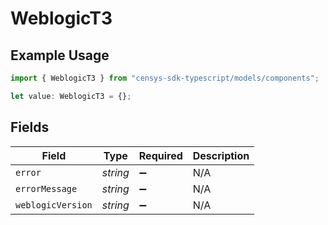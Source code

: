 # WeblogicT3

## Example Usage

```typescript
import { WeblogicT3 } from "censys-sdk-typescript/models/components";

let value: WeblogicT3 = {};
```

## Fields

| Field              | Type               | Required           | Description        |
| ------------------ | ------------------ | ------------------ | ------------------ |
| `error`            | *string*           | :heavy_minus_sign: | N/A                |
| `errorMessage`     | *string*           | :heavy_minus_sign: | N/A                |
| `weblogicVersion`  | *string*           | :heavy_minus_sign: | N/A                |